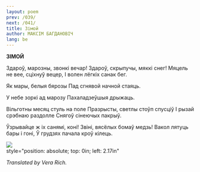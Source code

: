 ```yaml
---
layout: poem
prev: /039/
next: /041/
title: Зімой
author: МАКСІМ БАГДАНОВІЧ
lang: be
---
```



 
**ЗІМОЙ**

Здароў, марозны, звонкі вечар! Здароў, скрыпучы, мяккі снег! Мяцель не вее, сціхнуў вецер, I волен лёгкіх санак бег.

Як мары, белыя бярозы Пад сгнявой начной стаяць.

У небе зоркі ад марозу Пахаладзеўшыя дрыжаць.

Вільготны месяц стуль на поле Празрысты, светлы стоўп спусціў I рызай срэбнаю раздолле Снягоў сінеючых пакрыў.

Ўзрывайце ж іх санямі, коні! Звіні, вясёлых бомаў медзь! Вакол лятуць бары і гоні, Ў грудзях пачала кроў кілець.

![](2022-%D0%9C%D1%96%D0%BD%D1%81%D0%BA-%D0%BB%D1%83%D1%87%D0%BD%D0%B0%D1%81%D1%86%D1%8C-%D0%BC%D1%96%D0%BA%D0%BE%D0%BB%D0%B0-%D0%BC%D1%8F%D1%82%D0%BB%D1%96%D1%86%D0%BA%D1%96_html_727fb51b671c82c6.jpg)  
style="position: absolute; top: 0in; left: 2.17in"

_Translated by Vera Rich._
